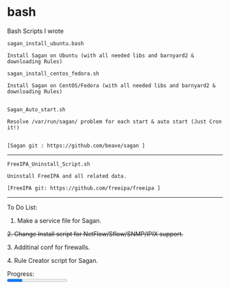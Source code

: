 # bash
Bash Scripts I wrote


    sagan_install_ubuntu.bash   

    Install Sagan on Ubuntu (with all needed libs and barnyard2 & downloading Rules)
    
    sagan_install_centos_fedora.sh
    
    Install Sagan on CentOS/Fedora (with all needed libs and barnyard2 & downloading Rules)
	
	
	Sagan_Auto_start.sh
	
	Resolve /var/run/sagan/ problem for each start & auto start (Just Cron it!)
	

    [Sagan git : https://github.com/beave/sagan ]
---------------------------------------------------------------------------------------------
    FreeIPA_Uninstall_Script.sh

    Uninstall FreeIPA and all related data.

    [FreeIPA git: https://github.com/freeipa/freeipa ]
---------------------------------------------------------------------------------------------
  To Do List:
    
  1. Make a service file for Sagan.
  <p><s>2. Change Install script for NetFlow/Sflow/SNMP/IPIX support.</s></p>
  <p>3. Additinal conf for firewalls.</p>
  <p>4. Rule Creator script for Sagan.</p>
    
   <p><label for="progress">Progress:</label><br />
   <progress id="progress" value="25" max="100"></progress>
   </p>

